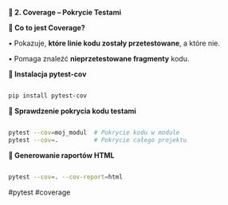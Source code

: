**📝 2. Coverage – Pokrycie Testami**

  

**🔹 Co to jest Coverage?**

• Pokazuje, **które linie kodu zostały przetestowane**, a które nie.

• Pomaga znaleźć **nieprzetestowane fragmenty** kodu.

  

**🔹 Instalacja pytest-cov**

```sh

pip install pytest-cov

```

**🔹 Sprawdzenie pokrycia kodu testami**

```sh

pytest --cov=moj_modul  # Pokrycie kodu w module
pytest --cov=.          # Pokrycie całego projektu

```

**🔹 Generowanie raportów HTML**

```sh

pytest --cov=. --cov-report=html

```


#pytest #coverage